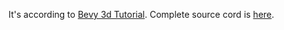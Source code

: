 It's according to [Bevy 3d Tutorial](https://youtube.com/playlist?list=PLp0sjyxOq4ATFgiJ4HL8ok9Yp2h7Hz1Fb&si=n026BRkj5jJ0JcrT).
Complete source cord is [here](https://github.com/AndrewCS149/bevy_tutorials/tree/master/third_person_beginner/tutorial_1).
